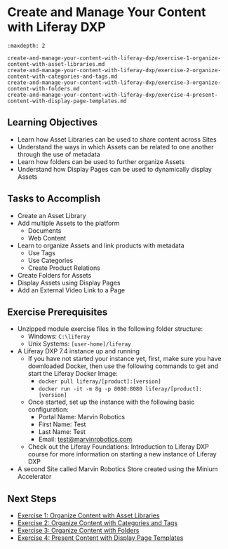 # Create and Manage Your Content with Liferay DXP 

```{toctree}
:maxdepth: 2

create-and-manage-your-content-with-liferay-dxp/exercise-1-organize-content-with-asset-libraries.md
create-and-manage-your-content-with-liferay-dxp/exercise-2-organize-content-with-categories-and-tags.md
create-and-manage-your-content-with-liferay-dxp/exercise-3-organize-content-with-folders.md
create-and-manage-your-content-with-liferay-dxp/exercise-4-present-content-with-display-page-templates.md
```

## Learning Objectives

* Learn how Asset Libraries can be used to share content across Sites
* Understand the ways in which Assets can be related to one another through the use of metadata
* Learn how folders can be used to further organize Assets
* Understand how Display Pages can be used to dynamically display Assets

## Tasks to Accomplish

* Create an Asset Library
* Add multiple Assets to the platform
    - Documents
    - Web Content
* Learn to organize Assets and link products with metadata
    - Use Tags
    - Use Categories
    - Create Product Relations 
* Create Folders for Assets
* Display Assets using Display Pages
* Add an External Video Link to a Page

## Exercise Prerequisites

* Unzipped module exercise files in the following folder structure:
	* Windows: `C:\liferay`
	* Unix Systems: `[user-home]/liferay`
* A Liferay DXP 7.4 instance up and running
    - If you have not started your instance yet, first, make sure you have downloaded Docker, then use the following commands to get and start the Liferay Docker Image: 
        * `docker pull liferay/[product]:[version]`
        * `docker run -it -m 8g -p 8080:8080 liferay/[product]:[version]`
    - Once started, set up the instance with the following basic configuration:
        * Portal Name: Marvin Robotics
        * First Name: Test
        * Last Name: Test
        * Email: test@marvinrobotics.com
    - Check out the Liferay Foundations: Introduction to Liferay DXP course for more information on starting a new instance of Liferay DXP
* A second Site called Marvin Robotics Store created using the Minium Accelerator

## Next Steps

* [Exercise 1: Organize Content with Asset Libraries](./create-and-manage-your-content-with-liferay-dxp/exercise-1-organize-content-with-asset-libraries.md) 
* [Exercise 2: Organize Content with Categories and Tags](./create-and-manage-your-content-with-liferay-dxp/exercise-2-organize-content-with-categories-and-tags.md) 
* [Exercise 3: Organize Content with Folders](./create-and-manage-your-content-with-liferay-dxp/exercise-3-organize-content-with-folders.md) 
* [Exercise 4: Present Content with Display Page Templates](./create-and-manage-your-content-with-liferay-dxp/exercise-4-present-content-with-display-page-templates.md) 
